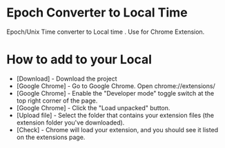# Epoch Converter to Local Time
Epoch/Unix Time converter to Local time . Use for Chrome Extension.

# How to add to your Local
- [Download] - Download the project
- [Google Chrome] - Go to Google Chrome. Open chrome://extensions/
- [Google Chrome] - Enable the "Developer mode" toggle switch at the top right corner of the page.
- [Google Chrome] - Click the "Load unpacked" button.
- [Upload file] - Select the folder that contains your extension files (the extension folder you've downloaded).
- [Check] - Chrome will load your extension, and you should see it listed on the extensions page.
